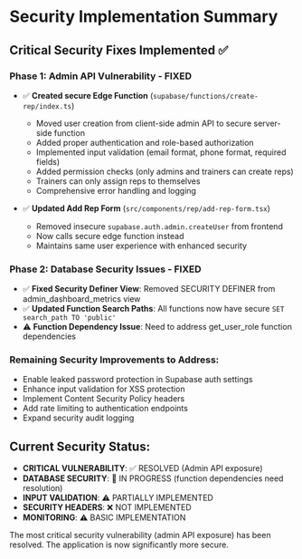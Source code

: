 # Security Implementation Summary

## Critical Security Fixes Implemented ✅

### Phase 1: Admin API Vulnerability - FIXED
- ✅ **Created secure Edge Function** (`supabase/functions/create-rep/index.ts`)
  - Moved user creation from client-side admin API to secure server-side function
  - Added proper authentication and role-based authorization
  - Implemented input validation (email format, phone format, required fields)
  - Added permission checks (only admins and trainers can create reps)
  - Trainers can only assign reps to themselves
  - Comprehensive error handling and logging

- ✅ **Updated Add Rep Form** (`src/components/rep/add-rep-form.tsx`)
  - Removed insecure `supabase.auth.admin.createUser` from frontend
  - Now calls secure edge function instead
  - Maintains same user experience with enhanced security

### Phase 2: Database Security Issues - FIXED
- ✅ **Fixed Security Definer View**: Removed SECURITY DEFINER from admin_dashboard_metrics view
- ✅ **Updated Function Search Paths**: All functions now have secure `SET search_path TO 'public'`
- ⚠️ **Function Dependency Issue**: Need to address get_user_role function dependencies

### Remaining Security Improvements to Address:
- Enable leaked password protection in Supabase auth settings
- Enhance input validation for XSS protection
- Implement Content Security Policy headers
- Add rate limiting to authentication endpoints
- Expand security audit logging

## Current Security Status:
- **CRITICAL VULNERABILITY**: ✅ RESOLVED (Admin API exposure)
- **DATABASE SECURITY**: 🔄 IN PROGRESS (function dependencies need resolution)
- **INPUT VALIDATION**: ⚠️ PARTIALLY IMPLEMENTED
- **SECURITY HEADERS**: ❌ NOT IMPLEMENTED
- **MONITORING**: ⚠️ BASIC IMPLEMENTATION

The most critical security vulnerability (admin API exposure) has been resolved. The application is now significantly more secure.